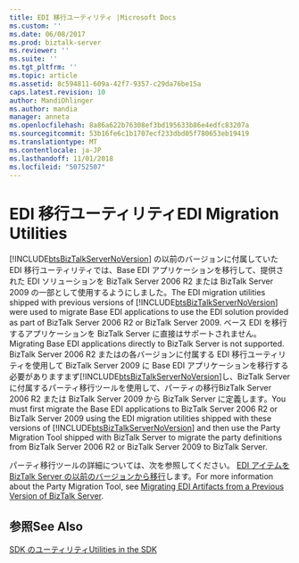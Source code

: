 ```yaml
---
title: EDI 移行ユーティリティ |Microsoft Docs
ms.custom: ''
ms.date: 06/08/2017
ms.prod: biztalk-server
ms.reviewer: ''
ms.suite: ''
ms.tgt_pltfrm: ''
ms.topic: article
ms.assetid: 8c594811-609a-42f7-9357-c29da76be15a
caps.latest.revision: 10
author: MandiOhlinger
ms.author: mandia
manager: anneta
ms.openlocfilehash: 8a86a622b76308ef3bd195633b86e4edfc83207a
ms.sourcegitcommit: 53b16fe6c1b1707ecf233dbd05f780653eb19419
ms.translationtype: MT
ms.contentlocale: ja-JP
ms.lasthandoff: 11/01/2018
ms.locfileid: "50752507"
---
```

# <a name="edi-migration-utilities"></a><span data-ttu-id="b0abb-102">EDI 移行ユーティリティ</span><span class="sxs-lookup"><span data-stu-id="b0abb-102">EDI Migration Utilities</span></span>
<span data-ttu-id="b0abb-103">[!INCLUDE[btsBizTalkServerNoVersion](../includes/btsbiztalkservernoversion-md.md)] の以前のバージョンに付属していた EDI 移行ユーティリティでは、Base EDI アプリケーションを移行して、提供された EDI ソリューションを BizTalk Server 2006 R2 または BizTalk Server 2009 の一部として使用するようにしました。</span><span class="sxs-lookup"><span data-stu-id="b0abb-103">The EDI migration utilities shipped with previous versions of [!INCLUDE[btsBizTalkServerNoVersion](../includes/btsbiztalkservernoversion-md.md)] were used to migrate Base EDI applications to use the EDI solution provided as part of BizTalk Server 2006 R2 or BizTalk Server 2009.</span></span> <span data-ttu-id="b0abb-104">ベース EDI を移行するアプリケーションを BizTalk Server に直接はサポートされません。</span><span class="sxs-lookup"><span data-stu-id="b0abb-104">Migrating Base EDI applications directly to BizTalk Server is not supported.</span></span> <span data-ttu-id="b0abb-105">BizTalk Server 2006 R2 またはの各バージョンに付属する EDI 移行ユーティリティを使用して BizTalk Server 2009 に Base EDI アプリケーションを移行する必要がありますまず[!INCLUDE[btsBizTalkServerNoVersion](../includes/btsbiztalkservernoversion-md.md)]し、BizTalk Server に付属するパーティ移行ツールを使用して、パーティの移行BizTalk Server 2006 R2 または BizTalk Server 2009 から BizTalk Server に定義します。</span><span class="sxs-lookup"><span data-stu-id="b0abb-105">You must first migrate the Base EDI applications to BizTalk Server 2006 R2 or BizTalk Server 2009 using the EDI migration utilities shipped with these versions of [!INCLUDE[btsBizTalkServerNoVersion](../includes/btsbiztalkservernoversion-md.md)] and then use the Party Migration Tool shipped with BizTalk Server to migrate the party definitions from BizTalk Server 2006 R2 or BizTalk Server 2009 to BizTalk Server.</span></span>  
  
 <span data-ttu-id="b0abb-106">パーティ移行ツールの詳細については、次を参照してください。 [EDI アイテムを BizTalk Server の以前のバージョンから移行](http://msdn.microsoft.com/library/b956a97e-03d0-47ea-a2ce-c07a339c0f2c)します。</span><span class="sxs-lookup"><span data-stu-id="b0abb-106">For more information about the Party Migration Tool, see [Migrating EDI Artifacts from a Previous Version of BizTalk Server](http://msdn.microsoft.com/library/b956a97e-03d0-47ea-a2ce-c07a339c0f2c).</span></span>  
  
## <a name="see-also"></a><span data-ttu-id="b0abb-107">参照</span><span class="sxs-lookup"><span data-stu-id="b0abb-107">See Also</span></span>  
 [<span data-ttu-id="b0abb-108">SDK のユーティリティ</span><span class="sxs-lookup"><span data-stu-id="b0abb-108">Utilities in the SDK</span></span>](../core/utilities-in-the-sdk.md)
